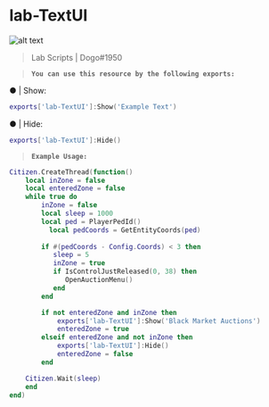 # lab-TextUI

![alt text](https://media.discordapp.net/attachments/845707687755907092/959933813042085908/unknown.png?width=1277&height=910)

> Lab Scripts | Dogo#1950

> __`You can use this resource by the following exports:`__

●  | Show:
```lua
exports['lab-TextUI']:Show('Example Text')
```

●  | Hide:
```lua
exports['lab-TextUI']:Hide()
```

> __`Example Usage:`__

```lua
Citizen.CreateThread(function()
    local inZone = false
    local enteredZone = false
    while true do
        inZone = false
        local sleep = 1000
        local ped = PlayerPedId()
	      local pedCoords = GetEntityCoords(ped)
            
        if #(pedCoords - Config.Coords) < 3 then
           sleep = 5
           inZone = true
           if IsControlJustReleased(0, 38) then                   
              OpenAuctionMenu()
           end
        end

        if not enteredZone and inZone then
            exports['lab-TextUI']:Show('Black Market Auctions')
            enteredZone = true
        elseif enteredZone and not inZone then
            exports['lab-TextUI']:Hide()
            enteredZone = false
        end

    Citizen.Wait(sleep)
    end
end)
```

